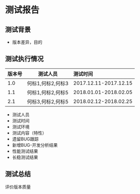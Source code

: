 # 测试报告
## 测试背景
- 版本差异，目的
## 测试执行情况
| 版本号 | 测试人员 | 测试时间 |
| ----- | :---: | :---- |
| 1.0 | 何标1,何标2,何标3 | 2017.12.11-2017.12.15 |
| 1.1 | 何标1,何标2,何标5 | 2018.01.01-2018.02.05 |
| 2.1 | 何标3,何标2,何标5 | 2018.02.12-2018.02.25 |
- 测试人员 
- 测试时间
- 测试环境
- 测试内容（特性）
- 遗留BUG跟踪
- 新增BUG-开发分析结果
- 性能测试结果
- 长稳测试结果
## 测试总结
评价版本质量
